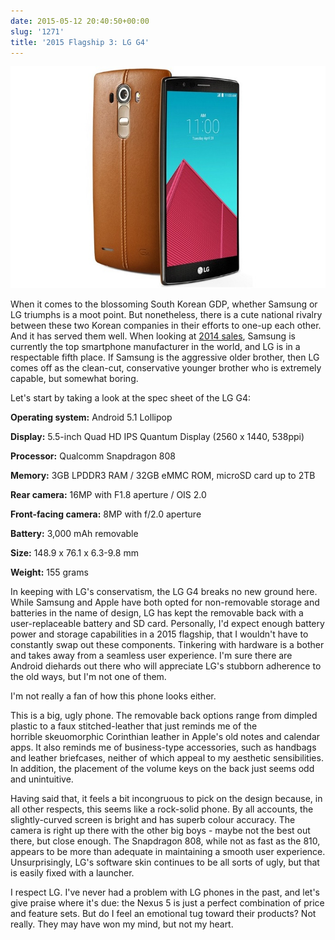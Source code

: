 ```yaml
---
date: 2015-05-12 20:40:50+00:00
slug: '1271'
title: '2015 Flagship 3: LG G4'
---
```


![LG G4](/images/lg-g4.jpg)

When it comes to the blossoming South Korean GDP, whether Samsung or LG triumphs is a moot point. But nonetheless, there is a cute national rivalry between these two Korean companies in their efforts to one-up each other. And it has served them well. When looking at [2014 sales](http://www.gartner.com/newsroom/id/2996817), Samsung is currently the top smartphone manufacturer in the world, and LG is in a respectable fifth place. If Samsung is the aggressive older brother, then LG comes off as the clean-cut, conservative younger brother who is extremely capable, but somewhat boring.

Let's start by taking a look at the spec sheet of the LG G4:

**Operating system:** Android 5.1 Lollipop

**Display:** 5.5-inch Quad HD IPS Quantum Display (2560 x 1440, 538ppi)

**Processor:** Qualcomm Snapdragon 808

**Memory:** 3GB LPDDR3 RAM / 32GB eMMC ROM, microSD card up to 2TB

**Rear camera:** 16MP with F1.8 aperture / OIS 2.0

**Front-facing camera:** 8MP with f/2.0 aperture

**Battery:** 3,000 mAh removable

**Size:** 148.9 x 76.1 x 6.3-9.8 mm

**Weight:** 155 grams

In keeping with LG's conservatism, the LG G4 breaks no new ground here. While Samsung and Apple have both opted for non-removable storage and batteries in the name of design, LG has kept the removable back with a user-replaceable battery and SD card. Personally, I'd expect enough battery power and storage capabilities in a 2015 flagship, that I wouldn't have to constantly swap out these components. Tinkering with hardware is a bother and takes away from a seamless user experience. I'm sure there are Android diehards out there who will appreciate LG's stubborn adherence to the old ways, but I'm not one of them.

I'm not really a fan of how this phone looks either.

This is a big, ugly phone. The removable back options range from dimpled plastic to a faux stitched-leather that just reminds me of the horrible skeuomorphic Corinthian leather in Apple's old notes and calendar apps. It also reminds me of business-type accessories, such as handbags and leather briefcases, neither of which appeal to my aesthetic sensibilities. In addition, the placement of the volume keys on the back just seems odd and unintuitive.

Having said that, it feels a bit incongruous to pick on the design because, in all other respects, this seems like a rock-solid phone. By all accounts, the slightly-curved screen is bright and has superb colour accuracy. The camera is right up there with the other big boys - maybe not the best out there, but close enough. The Snapdragon 808, while not as fast as the 810, appears to be more than adequate in maintaining a smooth user experience. Unsurprisingly, LG's software skin continues to be all sorts of ugly, but that is easily fixed with a launcher.

I respect LG. I've never had a problem with LG phones in the past, and let's give praise where it's due: the Nexus 5 is just a perfect combination of price and feature sets. But do I feel an emotional tug toward their products? Not really. They may have won my mind, but not my heart.


